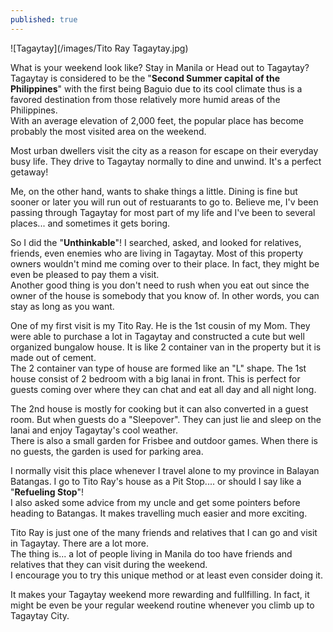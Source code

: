 ```yaml
---
published: true
---
```

![Tagaytay](/images/Tito Ray Tagaytay.jpg)

What is your weekend look like? Stay in Manila or Head out to Tagaytay? Tagaytay is considered to be the "**Second Summer capital of the Philippines**" with the first being Baguio due to its cool climate thus is a favored destination from those relatively more humid areas of the Philippines.   
With an average elevation of 2,000 feet, the popular place has become probably the most visited area on the weekend. 

Most urban dwellers visit the city as a reason for escape on their everyday busy life. They drive to Tagaytay normally to dine and unwind. It's a perfect getaway!

Me, on the other hand, wants to shake things a little. Dining is fine but sooner or later you will run out of restuarants to go to. Believe me, I'v been passing through Tagaytay for most part of my life and I've been to several places... and sometimes it gets boring.

So I did the "**Unthinkable**"! I searched, asked, and looked for relatives, friends, even enemies who are living in Tagaytay. Most of this property owners wouldn't mind me coming over to their place. In fact, they might be even be pleased to pay them a visit.   
Another good thing is you don't need to rush when you eat out since the owner of the house is somebody that you know of. In other words, you can stay as long as you want.

One of my first visit is my Tito Ray. He is the 1st cousin of my Mom. They were able to purchase a lot in Tagaytay and constructed a cute but well organized bungalow house. It is like 2 container van in the property but it is made out of cement.   
The 2 container van type of house are formed like an "L" shape. The 1st house consist of 2 bedroom with a big lanai in front. This is perfect for guests coming over where they can chat and eat all day  and all night long. 

The 2nd house is mostly for cooking but it can also converted in a guest room. But when guests do a "Sleepover". They can just lie and sleep on the lanai and enjoy Tagaytay's cool weather.   
There is also a small garden for Frisbee and outdoor games. When there is no guests, the garden is used for parking area.

I normally visit this place whenever I travel alone to my province in Balayan Batangas. I go to Tito Ray's house as a Pit Stop.... or should I say like a "**Refueling Stop**"!   
I also asked some advice from my uncle and get some pointers before heading to Batangas. It makes travelling much easier and more exciting.

Tito Ray is just one of the many friends and relatives that I can go and visit in Tagaytay. There are a lot more.   
The thing is... a lot of people living in Manila do too have friends and relatives that they can visit during the weekend.   
I encourage you to try this unique method or at least even consider doing it. 

It makes your Tagaytay weekend more rewarding and fullfilling. In fact, it might be even be your regular weekend routine whenever you climb up to Tagaytay City. 

